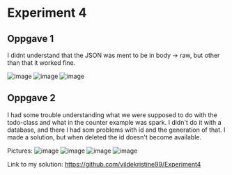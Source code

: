 # Experiment 4

## Oppgave 1
I didnt understand that the JSON was ment to be in body -> raw, but other than that it worked fine.

![image](https://user-images.githubusercontent.com/42578149/134337411-42c81ac7-28a8-48c0-ad30-bf24270a59e0.png)
![image](https://user-images.githubusercontent.com/42578149/134337476-7a67b8ef-543b-49c0-aaae-feb2d16c0929.png)
![image](https://user-images.githubusercontent.com/42578149/134337447-33cd7caf-ed43-4f38-a29b-7312f31c9238.png)

## Oppgave 2
I had some trouble understanding what we were supposed to do with the todo-class and what in the counter example was spark. 
I didn't do it with a database, and there I had som problems with id and the generation of that. I made a solution, but when deleted the id doesn't become available.

Pictures:
![image](https://user-images.githubusercontent.com/42578149/134726037-b03d36f4-933e-4a51-af22-74dcda788df1.png)
![image](https://user-images.githubusercontent.com/42578149/134726123-5613fe08-fb21-46b1-8af0-6d7e5fcb724e.png)
![image](https://user-images.githubusercontent.com/42578149/134726147-9a9a9d08-86ff-48d2-bf29-1938bba2907d.png)
![image](https://user-images.githubusercontent.com/42578149/134726192-552beb9a-17e1-4c84-a89a-56cb842fd706.png)


Link to my solution:
https://github.com/vildekristine99/Experiment4
